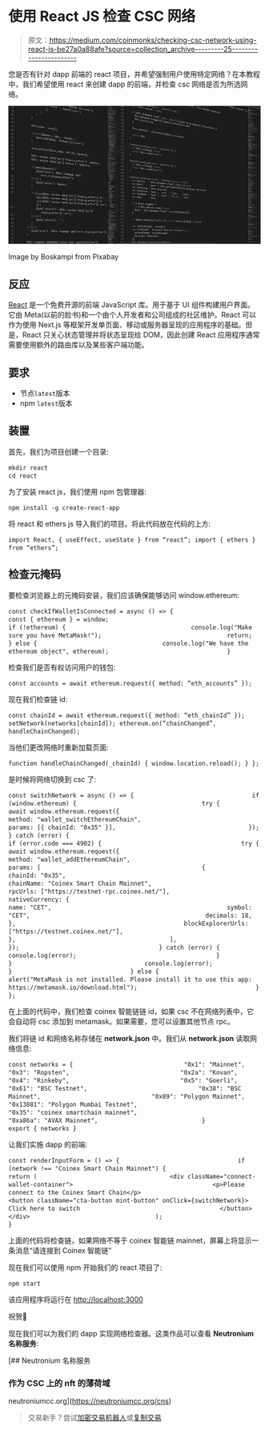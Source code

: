 # 使用 React JS 检查 CSC 网络

> 原文：<https://medium.com/coinmonks/checking-csc-network-using-react-js-be27a0a88afe?source=collection_archive---------25----------------------->

您是否有针对 dapp 前端的 react 项目，并希望强制用户使用特定网络？在本教程中，我们希望使用 react 来创建 dapp 的前端，并检查 csc 网络是否为所选网络。

![](img/415f93b31c8c7968557389aab6ccc44a.png)

Image by Boskampi from Pixabay

## 反应

[React](http://reactjs.org) 是一个免费开源的前端 JavaScript 库。用于基于 UI 组件构建用户界面。它由 Meta(以前的脸书)和一个由个人开发者和公司组成的社区维护。React 可以作为使用 Next.js 等框架开发单页面、移动或服务器呈现的应用程序的基础。但是，React 只关心状态管理并将状态呈现给 DOM，因此创建 React 应用程序通常需要使用额外的路由库以及某些客户端功能。

## 要求

*   节点`latest`版本
*   npm `latest`版本

## 装置

首先，我们为项目创建一个目录:

```
mkdir react
cd react
```

为了安装 react js，我们使用 npm 包管理器:

```
npm install -g create-react-app
```

将 react 和 ethers js 导入我们的项目。将此代码放在代码的上方:

```
import React, { useEffect, useState } from “react”; import { ethers } from “ethers”;
```

## 检查元掩码

要检查浏览器上的元掩码安装，我们应该确保能够访问 window.ethereum:

```
const checkIfWalletIsConnected = async () => {                                                              const { ethereum } = window;                                                               if (!ethereum) {                                   console.log("Make sure you have MetaMask!");                                   return;                                 } else {                                   console.log("We have the ethereum object", ethereum);                                 }
```

检查我们是否有权访问用户的钱包:

```
const accounts = await ethereum.request({ method: “eth_accounts” });
```

现在我们检查链 id:

```
const chainId = await ethereum.request({ method: “eth_chainId” }); setNetwork(networks[chainId]); ethereum.on(“chainChanged”, handleChainChanged);
```

当他们更改网络时重新加载页面:

```
function handleChainChanged(_chainId) { window.location.reload(); } };
```

是时候将网络切换到 csc 了:

```
const switchNetwork = async () => {                                 if (window.ethereum) {                                   try {                                                                         await window.ethereum.request({                                       method: "wallet_switchEthereumChain",                                       params: [{ chainId: "0x35" }],                                     });                                   } catch (error) {                                                                        if (error.code === 4902) {                                       try {                                         await window.ethereum.request({                                           method: "wallet_addEthereumChain",                                           params: [                                             {                                               chainId: "0x35",                                               chainName: "Coinex Smart Chain Mainnet",                                               rpcUrls: ["https://testnet-rpc.coinex.net/"],                                               nativeCurrency: {                                                 name: "CET",                                                 symbol: "CET",                                                 decimals: 18,                                               },                                               blockExplorerUrls: ["https://testnet.coinex.net/"],                                             },                                           ],                                         });                                       } catch (error) {                                         console.log(error);                                       }                                     }                                     console.log(error);                                   }                                 } else {                                                           alert("MetaMask is not installed. Please install it to use this app: https://metamask.io/download.html");                                 }                               };
```

在上面的代码中，我们检查 coinex 智能链链 id，如果 csc 不在网络列表中，它会自动将 csc 添加到 metamask。如果需要，您可以设置其他节点 rpc。

我们将链 id 和网络名称存储在 **network.json** 中。我们从 **network.json** 读取网络信息:

```
const networks = {                               "0x1": "Mainnet",                               "0x3": "Ropsten",                               "0x2a": "Kovan",                               "0x4": "Rinkeby",                               "0x5": "Goerli",                               "0x61": "BSC Testnet",                               "0x38": "BSC Mainnet",                               "0x89": "Polygon Mainnet",                               "0x13881": "Polygon Mumbai Testnet",
"0x35": "coinex smartchain mainnet",                               "0xa86a": "AVAX Mainnet",                             }                                                           export { networks }
```

让我们实施 dapp 的前端:

```
const renderInputForm = () => {                                 if (network !== "Coinex Smart Chain Mainnet") {                                   return (                                     <div className="connect-wallet-container">                                       <p>Please connect to the Coinex Smart Chain</p>                                       <button className="cta-button mint-button" onClick={switchNetwork}>                                         Click here to switch                                       </button>                                     </div>                                   );                                 }
```

上面的代码将检查链，如果网络不等于 coinex 智能链 mainnet，屏幕上将显示一条消息“请连接到 Coinex 智能链”

现在我们可以使用 npm 开始我们的 react 项目了:

```
npm start
```

该应用程序将运行在 [http://localhost:3000](http://localhost:3000)

祝贺🥳

现在我们可以为我们的 dapp 实现网络检查器。这类作品可以查看 **Neutronium 名称服务**:

 [## Neutronium 名称服务

### 作为 CSC 上的 nft 的薄荷域

neutroniumcc.org](https://neutroniumcc.org/cns) 

> 交易新手？尝试[加密交易机器人](/coinmonks/crypto-trading-bot-c2ffce8acb2a)或[复制交易](/coinmonks/top-10-crypto-copy-trading-platforms-for-beginners-d0c37c7d698c)